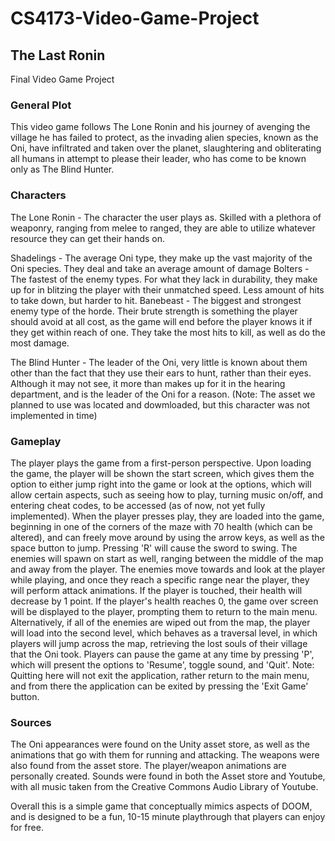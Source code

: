 # CS4173-Video-Game-Project
## The Last Ronin
Final Video Game Project 

### General Plot
This video game follows The Lone Ronin and his journey of avenging the village he has failed to protect, as the invading alien species, known as the Oni, 
have infiltrated and taken over the planet, slaughtering and obliterating all humans in attempt to please their leader, who has come to be known only as The Blind Hunter.

### Characters
The Lone Ronin - The character the user plays as. Skilled with a plethora of weaponry, ranging from melee to ranged, they are able to utilize whatever resource they can get their hands on.

Shadelings - The average Oni type, they make up the vast majority of the Oni species. They deal and take an average amount of damage
Bolters - The fastest of the enemy types. For what they lack in durability, they make up for in blitzing the player with their unmatched speed. Less amount of hits to take down, but harder to hit.
Banebeast - The biggest and strongest enemy type of the horde. Their brute strength is something the player should avoid at all cost, as the game will end before the player knows it if they get within reach of one. They take the most hits to kill, as well as do the most damage.

The Blind Hunter - The leader of the Oni, very little is known about them other than the fact that they use their ears to hunt, rather than their eyes. Although it may not see, it more than makes up for it in the hearing department, and is the leader of the Oni for a reason. 
(Note: The asset we planned to use was located and dowmloaded, but this character was not implemented in time)

### Gameplay
The player plays the game from a first-person perspective. Upon loading the game, the player will be shown the start screen, which gives them the option to either jump right into the game or look at the options, which will allow certain aspects, such as seeing how to play, turning music on/off, and entering cheat codes, to be accessed (as of now, not yet fully implemented).
When the player presses play, they are loaded into the game, beginning in one of the corners of the maze with 70 health (which can be altered), and can freely move around by using the arrow keys, as well as the space button to jump. Pressing 'R' will cause the sword to swing. The enemies will spawn on start as well, ranging between the middle of the map and away from the player.
The enemies move towards and look at the player while playing, and once they reach a specific range near the player, they will perform attack animations. 
If the player is touched, their health will decrease by 1 point. If the player's health reaches 0, the game over screen will be displayed to the player, prompting them to return to the main menu. 
Alternatively, if all of the enemies are wiped out from the map, the player will load into the second level, which behaves as a traversal level, in which players will jump across the map, retrieving the lost souls of their village that the Oni took. 
Players can pause the game at any time by pressing 'P', which will present the options to 'Resume', toggle sound, and 'Quit'.
Note: Quitting here will not exit the application, rather return to the main menu, and from there the application can be exited by pressing the 'Exit Game' button.

### Sources
The Oni appearances were found on the Unity asset store, as well as the animations that go with them for running and attacking.
The weapons were also found from the asset store.
The player/weapon animations are personally created.
Sounds were found in both the Asset store and Youtube, with all music taken from the Creative Commons Audio Library of Youtube.

Overall this is a simple game that conceptually mimics aspects of DOOM, and is designed to be a fun, 10-15 minute playthrough that players can enjoy for free.

